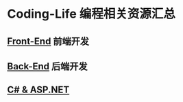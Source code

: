 # Coding-Life 编程相关资源汇总

## [Front-End](https://github.com/Dream4ever/Coding-Life/blob/master/Front-End/Front-End.md) 前端开发

## [Back-End](https://github.com/Dream4ever/Coding-Life/blob/master/Back-End/Back-End.md) 后端开发

## [C# & ASP.NET](https://github.com/Dream4ever/Coding-Life/blob/master/C%23%20&%20ASP.NET/01.%20C%23%20Basics%20for%20Beginners.md)
